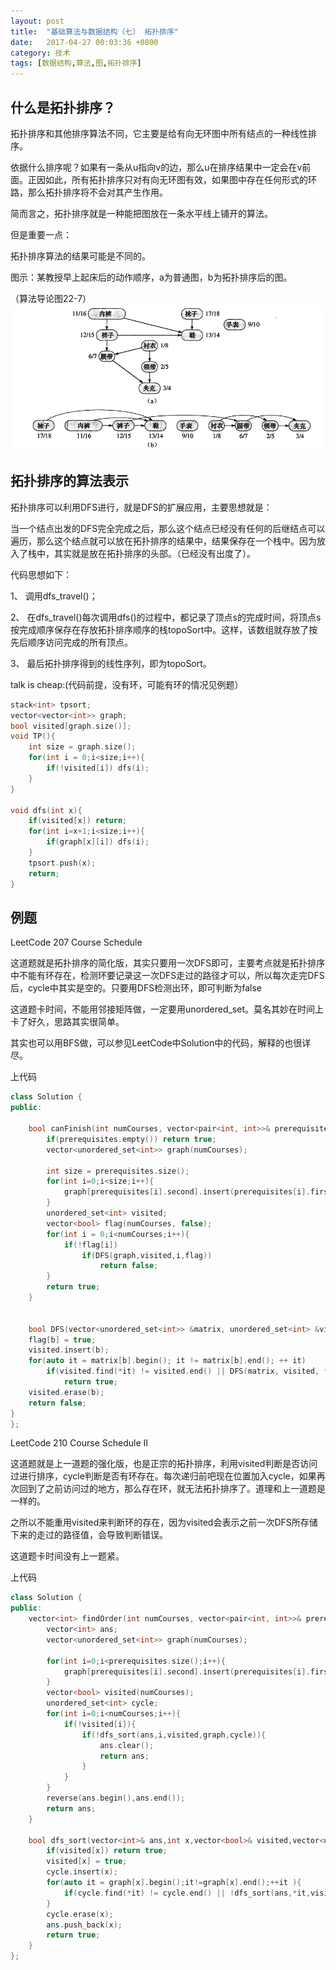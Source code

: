 ```yaml
---
layout: post
title:  "基础算法与数据结构（七） 拓扑排序"
date:   2017-04-27 00:03:36 +0800
category: 技术
tags: [数据结构,算法,图,拓扑排序]
---
```

 
## 什么是拓扑排序？
拓扑排序和其他排序算法不同，它主要是给有向无环图中所有结点的一种线性排序。

依据什么排序呢？如果有一条从u指向v的边，那么u在排序结果中一定会在v前面。正因如此，所有拓扑排序只对有向无环图有效，如果图中存在任何形式的环路，那么拓扑排序将不会对其产生作用。

简而言之，拓扑排序就是一种能把图放在一条水平线上铺开的算法。

但是重要一点：

拓扑排序算法的结果可能是不同的。

图示：某教授早上起床后的动作顺序，a为普通图，b为拓扑排序后的图。

（算法导论图22-7）
![](/assets/img/blog/poj1094-1.png)


## 拓扑排序的算法表示
拓扑排序可以利用DFS进行，就是DFS的扩展应用，主要思想就是：

当一个结点出发的DFS完全完成之后，那么这个结点已经没有任何的后继结点可以遍历，那么这个结点就可以放在拓扑排序的结果中，结果保存在一个栈中。因为放入了栈中，其实就是放在拓扑排序的头部。（已经没有出度了）。

代码思想如下：

1、 调用dfs_travel()；

2、  在dfs_travel()每次调用dfs()的过程中，都记录了顶点s的完成时间，将顶点s按完成顺序保存在存放拓扑排序顺序的栈topoSort中。这样，该数组就存放了按先后顺序访问完成的所有顶点。

3、  最后拓扑排序得到的线性序列，即为topoSort。

talk is cheap:(代码前提，没有环，可能有环的情况见例题）
```c++
stack<int> tpsort;
vector<vector<int>> graph;
bool visited[graph.size()];
void TP(){
	int size = graph.size();
	for(int i = 0;i<size;i++){
		if(!visited[i]) dfs(i);
	}
}

void dfs(int x){
	if(visited[x]) return;
	for(int i=x+1;i<size;i++){
		if(graph[x][i]) dfs(i);
	}
	tpsort.push(x);
	return;
}
```

## 例题
LeetCode 207 Course Schedule

这道题就是拓扑排序的简化版，其实只要用一次DFS即可，主要考点就是拓扑排序中不能有环存在，检测环要记录这一次DFS走过的路径才可以，所以每次走完DFS后，cycle中其实是空的。只要用DFS检测出环，即可判断为false

这道题卡时间，不能用邻接矩阵做，一定要用unordered_set。莫名其妙在时间上卡了好久，思路其实很简单。

其实也可以用BFS做，可以参见LeetCode中Solution中的代码，解释的也很详尽。

上代码
```c++
class Solution {
public:
    
    bool canFinish(int numCourses, vector<pair<int, int>>& prerequisites) {
        if(prerequisites.empty()) return true;
        vector<unordered_set<int>> graph(numCourses);
        
        int size = prerequisites.size();
        for(int i=0;i<size;i++){
            graph[prerequisites[i].second].insert(prerequisites[i].first);
        }
        unordered_set<int> visited;
        vector<bool> flag(numCourses, false);
        for(int i = 0;i<numCourses;i++){
            if(!flag[i])
                if(DFS(graph,visited,i,flag)) 
                    return false;
        }
        return true;
    }
    
    
    bool DFS(vector<unordered_set<int>> &matrix, unordered_set<int> &visited, int b, vector<bool> &flag){
    flag[b] = true;
    visited.insert(b);
    for(auto it = matrix[b].begin(); it != matrix[b].end(); ++ it)
        if(visited.find(*it) != visited.end() || DFS(matrix, visited, *it, flag))
            return true;
    visited.erase(b);
    return false;
}
};
```

LeetCode 210 Course Schedule II

这道题就是上一道题的强化版，也是正宗的拓扑排序，利用visited判断是否访问过进行排序，cycle判断是否有环存在。每次递归前吧现在位置加入cycle，如果再次回到了之前访问过的地方，那么存在环，就无法拓扑排序了。道理和上一道题是一样的。

之所以不能重用visited来判断环的存在，因为visited会表示之前一次DFS所存储下来的走过的路径值，会导致判断错误。

这道题卡时间没有上一题紧。

上代码

```c++
class Solution {
public:
    vector<int> findOrder(int numCourses, vector<pair<int, int>>& prerequisites) {
        vector<int> ans;
        vector<unordered_set<int>> graph(numCourses);
        
        for(int i=0;i<prerequisites.size();i++){
            graph[prerequisites[i].second].insert(prerequisites[i].first);
        }
        vector<bool> visited(numCourses);
        unordered_set<int> cycle;
        for(int i=0;i<numCourses;i++){
            if(!visited[i]){
                if(!dfs_sort(ans,i,visited,graph,cycle)){
                    ans.clear();
                    return ans;
                }
            }
        }
        reverse(ans.begin(),ans.end());
        return ans;
    }
    
    bool dfs_sort(vector<int>& ans,int x,vector<bool>& visited,vector<unordered_set<int>>&graph,unordered_set<int>& cycle){
        if(visited[x]) return true;
        visited[x] = true;
        cycle.insert(x);
        for(auto it = graph[x].begin();it!=graph[x].end();++it ){
            if(cycle.find(*it) != cycle.end() || !dfs_sort(ans,*it,visited,graph,cycle)) return false;
        }
        cycle.erase(x);
        ans.push_back(x);
        return true;
    }
};
```